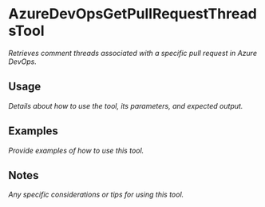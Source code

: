 ﻿# AzureDevOpsGetPullRequestThreadsTool

*Retrieves comment threads associated with a specific pull request in Azure DevOps.*

## Usage

*Details about how to use the tool, its parameters, and expected output.*

## Examples

*Provide examples of how to use this tool.*

## Notes

*Any specific considerations or tips for using this tool.*